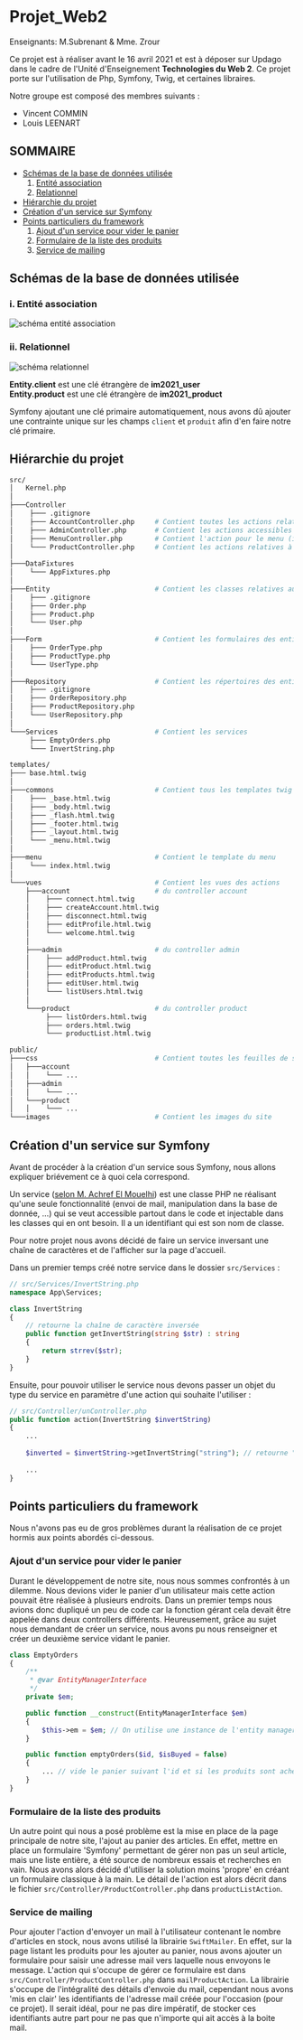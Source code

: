 # Projet_Web2
Enseignants: M.Subrenant & Mme. Zrour

Ce projet est à réaliser avant le 16 avril 2021 et est à déposer sur Updago 
dans le cadre de l'Unité d'Enseignement <b>Technologies du Web 2</b>. Ce 
projet porte sur l'utilisation de Php, Symfony, Twig, et certaines libraires.

Notre groupe est composé des membres suivants :
- Vincent COMMIN
- Louis LEENART

## SOMMAIRE
- [Schémas de la base de données utilisée](#bdd)
  1. [Entité association](#ea)
  2. [Relationnel](#rel)
- [Hiérarchie du projet](#hierarchie)
- [Création d'un service sur Symfony](#service)
- [Points particuliers du framework](#ppf)
  1. [Ajout d'un service pour vider le panier](#panier)
  2. [Formulaire de la liste des produits](#produits)
  3. [Service de mailing](#mail)

## Schémas de la base de données utilisée <a id="bdd"/>

### i. Entité association <a id="ea"/>

![schéma entité association](imagesCR/EntityRelationship.png)

### ii. Relationnel <a id="rel"/>

![schéma relationnel](imagesCR/CMD.png)

**Entity.client** est une clé étrangère de **im2021_user**<br>
**Entity.product** est une clé étrangère de **im2021_product**

Symfony ajoutant une clé primaire automatiquement, nous avons dû ajouter une 
contrainte unique sur les champs `client` et `produit` afin d'en faire notre 
clé primaire.  

## Hiérarchie du projet <a id="hierarchie"/>

```bash
src/
│   Kernel.php
│
├───Controller
│    ├─── .gitignore
│    ├─── AccountController.php     # Contient toutes les actions relatives aux comptes
│    ├─── AdminController.php       # Contient les actions accessibles uniquement par l'admin
│    ├─── MenuController.php        # Contient l'action pour le menu (inclut dans le twig)
│    └─── ProductController.php     # Contient les actions relatives à la gestion des produits
│
├───DataFixtures
│    └─── AppFixtures.php
│
├───Entity                          # Contient les classes relatives aux tables de la base de données
│    ├─── .gitignore
│    ├─── Order.php  
│    ├─── Product.php 
│    └─── User.php     
│
├───Form                            # Contient les formulaires des entités
│    ├─── OrderType.php           
│    ├─── ProductType.php
│    └─── UserType.php
│
├───Repository                      # Contient les répertoires des entités
│    ├─── .gitignore
│    ├─── OrderRepository.php
│    ├─── ProductRepository.php
│    └─── UserRepository.php
│
└───Services                        # Contient les services
     ├─── EmptyOrders.php
     └─── InvertString.php
```

```bash
templates/
├─── base.html.twig
│
├───commons                         # Contient tous les templates twig desquelles nous allons hériter
│    ├─── _base.html.twig
│    ├─── _body.html.twig
│    ├─── _flash.html.twig
│    ├─── _footer.html.twig
│    ├─── _layout.html.twig
│    └─── _menu.html.twig
│
├───menu                            # Contient le template du menu
│    └─── index.html.twig
│
└───vues                            # Contient les vues des actions
    ├───account                     # du controller account
    │    ├─── connect.html.twig
    │    ├─── createAccount.html.twig
    │    ├─── disconnect.html.twig
    │    ├─── editProfile.html.twig
    │    └─── welcome.html.twig
    │
    ├───admin                       # du controller admin
    │    ├─── addProduct.html.twig
    │    ├─── editProduct.html.twig
    │    ├─── editProducts.html.twig
    │    ├─── editUser.html.twig
    │    └─── listUsers.html.twig
    │
    └───product                     # du controller product
         ├─── listOrders.html.twig
         ├─── orders.html.twig
         └─── productList.html.twig

```

```bash
public/
├───css                             # Contient toutes les feuilles de styles globales et pour chaque controller
│   ├───account
│   │    └─── ...
│   ├───admin
│   │    └─── ...
│   └───product
│   │    └─── ...
└───images                          # Contient les images du site
```

## Création d'un service sur Symfony <a id="service"/>

Avant de procéder à la création d'un service sous Symfony, nous allons 
expliquer briévement ce à quoi cela correspond.

Un service ([selon M. Achref El Mouelhi](http://www.lsis.org/elmouelhia/courses/php/sf/coursSymfonyServices.pdf))
est une classe PHP ne réalisant qu'une seule fonctionnalité (envoi de mail, 
manipulation dans la base de donnée, ...) qui se veut accessible partout 
dans le code et injectable dans les classes qui en ont besoin. Il a un 
identifiant qui est son nom de classe.

Pour notre projet nous avons décidé de faire un service inversant une chaîne 
de caractères et de l'afficher sur la page d'accueil.

Dans un premier temps créé notre service dans le dossier `src/Services` :
```php
// src/Services/InvertString.php
namespace App\Services;

class InvertString
{
    // retourne la chaîne de caractère inversée
    public function getInvertString(string $str) : string
    {
        return strrev($str);
    }
}
```
Ensuite, pour pouvoir utiliser le service nous devons passer un objet du type du service en paramètre d'une action qui souhaite
l'utiliser :

```php
// src/Controller/unController.php
public function action(InvertString $invertString)
{
    ...
    
    $inverted = $invertString->getInvertString("string"); // retourne "gnirts"
    
    ...
}
```

## Points particuliers du framework <a id="ppf"/>

Nous n'avons pas eu de gros problèmes durant la réalisation de ce projet 
hormis aux points abordés ci-dessous.

### Ajout d'un service pour vider le panier <a id="panier"/>

Durant le développement de notre site, nous nous sommes confrontés à un 
dilemme. Nous devions vider le panier d'un utilisateur mais cette action 
pouvait être réalisée à plusieurs endroits. Dans un premier temps nous 
avions donc dupliqué un peu de code car la fonction gérant cela devait être 
appelée dans deux controllers différents. Heureusement, grâce au sujet nous 
demandant de créer un service, nous avons pu nous renseigner et créer un 
deuxième service vidant le panier. 

```php
class EmptyOrders
{
    /**
     * @var EntityManagerInterface
     */
    private $em;

    public function __construct(EntityManagerInterface $em)
    {
        $this->em = $em; // On utilise une instance de l'entity manager pour pouvoir gérer doctrine
    }

    public function emptyOrders($id, $isBuyed = false)
    {
        ... // vide le panier suivant l'id et si les produits sont achetés
    }
}
```

### Formulaire de la liste des produits <a id="produits"/>

Un autre point qui nous a posé problème est la mise en place de la page 
principale de notre site, l'ajout au panier des articles. En effet, mettre 
en place un formulaire 'Symfony' permettant de gérer non pas un seul article,
mais une liste entière, a été source de nombreux essais et recherches en 
vain. Nous avons alors décidé d'utiliser la solution moins 'propre' en 
créant un formulaire classique à la main. Le détail de l'action est alors 
décrit dans le fichier `src/Controller/ProductController.php` dans 
`productListAction`.


### Service de mailing <a id="mail"/>

Pour ajouter l'action d'envoyer un mail à l'utilisateur contenant le nombre 
d'articles en stock, nous avons utilisé la librairie `SwiftMailer`. En effet,
sur la page listant les produits pour les ajouter au panier, nous avons 
ajouter un formulaire pour saisir une adresse mail vers laquelle nous 
envoyons le message. L'action qui s'occupe de gérer ce formulaire est dans 
`src/Controller/ProductController.php` dans `mailProductAction`. La 
librairie s'occupe de l'intégralité des détails d'envoie du mail, cependant 
nous avons 'mis en clair' les identifiants de l'adresse mail créée pour 
l'occasion (pour ce projet). Il serait idéal, pour ne pas dire impératif, de 
stocker ces identifiants autre part pour ne pas que n'importe qui ait accès 
à la boite mail.